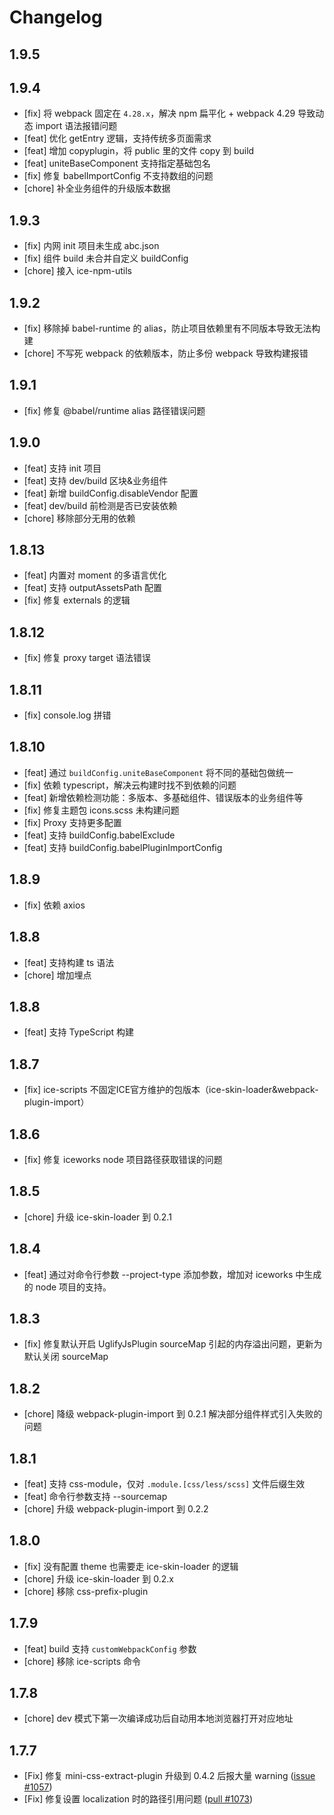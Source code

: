 # Changelog

## 1.9.5


## 1.9.4

- [fix] 将 webpack 固定在 `4.28.x`，解决 npm 扁平化 + webpack 4.29 导致动态 import 语法报错问题
- [feat] 优化 getEntry 逻辑，支持传统多页面需求
- [feat] 增加 copyplugin，将 public 里的文件 copy 到 build
- [feat] uniteBaseComponent 支持指定基础包名
- [fix] 修复 babelImportConfig 不支持数组的问题
- [chore] 补全业务组件的升级版本数据

## 1.9.3

- [fix] 内网 init 项目未生成 abc.json
- [fix] 组件 build 未合并自定义 buildConfig
- [chore] 接入 ice-npm-utils

## 1.9.2

- [fix] 移除掉 babel-runtime 的 alias，防止项目依赖里有不同版本导致无法构建
- [chore] 不写死 webpack 的依赖版本，防止多份 webpack 导致构建报错

## 1.9.1

- [fix] 修复 @babel/runtime alias 路径错误问题

## 1.9.0

- [feat] 支持 init 项目
- [feat] 支持 dev/build 区块&业务组件
- [feat] 新增 buildConfig.disableVendor 配置
- [feat] dev/build 前检测是否已安装依赖
- [chore] 移除部分无用的依赖

## 1.8.13

- [feat] 内置对 moment 的多语言优化
- [feat] 支持 outputAssetsPath 配置
- [fix] 修复 externals 的逻辑

## 1.8.12

- [fix] 修复 proxy target 语法错误

## 1.8.11

- [fix] console.log 拼错

## 1.8.10

- [feat] 通过 `buildConfig.uniteBaseComponent` 将不同的基础包做统一
- [fix] 依赖 typescript，解决云构建时找不到依赖的问题
- [feat] 新增依赖检测功能：多版本、多基础组件、错误版本的业务组件等
- [fix] 修复主题包 icons.scss 未构建问题
- [fix] Proxy 支持更多配置
- [feat] 支持 buildConfig.babelExclude
- [feat] 支持 buildConfig.babelPluginImportConfig

## 1.8.9

- [fix] 依赖 axios

## 1.8.8

- [feat] 支持构建 ts 语法
- [chore] 增加埋点

## 1.8.8

- [feat] 支持 TypeScript 构建

## 1.8.7

- [fix] ice-scripts 不固定ICE官方维护的包版本（ice-skin-loader&webpack-plugin-import）

## 1.8.6

- [fix] 修复 iceworks node 项目路径获取错误的问题

## 1.8.5

- [chore] 升级 ice-skin-loader 到 0.2.1

## 1.8.4

- [feat] 通过对命令行参数 --project-type 添加参数，增加对 iceworks 中生成的 node 项目的支持。

## 1.8.3

- [fix] 修复默认开启 UglifyJsPlugin sourceMap 引起的内存溢出问题，更新为默认关闭 sourceMap

## 1.8.2

- [chore] 降级 webpack-plugin-import 到 0.2.1 解决部分组件样式引入失败的问题

## 1.8.1

- [feat] 支持 css-module，仅对 `.module.[css/less/scss]` 文件后缀生效
- [feat] 命令行参数支持 --sourcemap
- [chore] 升级 webpack-plugin-import 到 0.2.2

## 1.8.0

- [fix] 没有配置 theme 也需要走 ice-skin-loader 的逻辑
- [chore] 升级 ice-skin-loader 到 0.2.x
- [chore] 移除 css-prefix-plugin

## 1.7.9

- [feat] build 支持 `customWebpackConfig` 参数
- [chore] 移除 ice-scripts 命令

## 1.7.8

- [chore] dev 模式下第一次编译成功后自动用本地浏览器打开对应地址

## 1.7.7

- [Fix] 修复 mini-css-extract-plugin 升级到 0.4.2 后报大量 warning ([issue #1057](https://github.com/alibaba/ice/issues/1057))
- [Fix] 修复设置 localization 时的路径引用问题 ([pull #1073](https://github.com/alibaba/ice/pull/1073))
